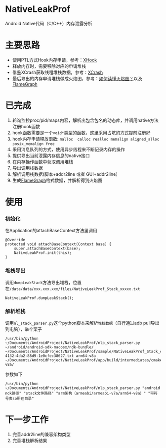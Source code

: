 # NativeLeakProf
Android  Native代码（C/C++）内存泄露分析


# 主要思路
- 使用PTL方式Hook内存申请，参考：[XHook](https://github.com/iqiyi/xHook)                
- 释放内存时，需要移除对应的申请堆栈                                                
- 借鉴XCrash获取线程堆栈数据，参考：[XCrash](https://github.com/iqiyi/xCrash)      
- 最后导出的内存申请堆栈做成火焰图，参考：[如何读懂火焰图？](http://www.ruanyifeng.com/blog/2017/09/flame-graph.html)以及[FlameGraph](https://github.com/brendangregg/FlameGraph)                                  


# 已完成
1. 轮询监控proc/pid/maps内容，解析出包含包名的动态库，并调用native方法注册hook函数
2. hook函数需要是一个`void*`类型的函数，这里采用占坑的方式提前注册好
3. hook内存申请释放函数: `malloc  calloc realloc memalign aligned_alloc posix_memalign free`
4. 采用消息队列的方式，使用异步线程来不断记录内存的操作
5. 提供导出当前泄露内存信息的native接口
6. 在内存操作函数中获取调用堆栈
7. 导出调用栈数据
8. 解析调用栈数据(脚本+addr2line  或者   GUI+addr2line）
9. 生成[FlameGraph](https://github.com/brendangregg/FlameGraph)格式数据，并解析得到火焰图

# 使用
### 初始化
在Application的attachBaseContext方法里调用
```
@Override
protected void attachBaseContext(Context base) {
    super.attachBaseContext(base);
    NativeLeakProf.init(this);
}
```

### 堆栈导出
调用`dumpLeakStack`方法导出堆栈，位置在`/data/data/xxx.xxx.xxx/files/NativeLeakProf_Stack_xxxxx.txt`
```
NativeLeakProf.dumpLeakStack();
```

### 解析堆栈
调用`nl_stack_parser.py`这个python脚本来解析`堆栈数据`（自行通过adb pull导出到电脑），举个栗子
```
/usr/bin/python ~/Documents/AndroidProject/NativeLeakProf/nlp_stack_parser.py ~/android/android-sdk-macosx/ndk-bundle/ ~/Documents/AndroidProject/NativeLeakProf/sample/NativeLeakProf_Stack_c39243bb-4132-4da2-88d9-1e0cfec38627.txt arm64-v8a ~/Documents/AndroidProject/NativeLeakProf/app/build/intermediates/cmake/debug/obj/arm64-v8a/
```
参数如下
```
/usr/bin/python ~/Documents/AndroidProject/NativeLeakProf/nlp_stack_parser.py "android ndk路径" "stack文件路径" "arm架构（armeabi/armeabi-v7a/arm64-v8a）" "带符号表so所在目录"
```

# 下一步工作
1. 完善addr2line的兼容架构类型
2. 完善堆栈解析结果
